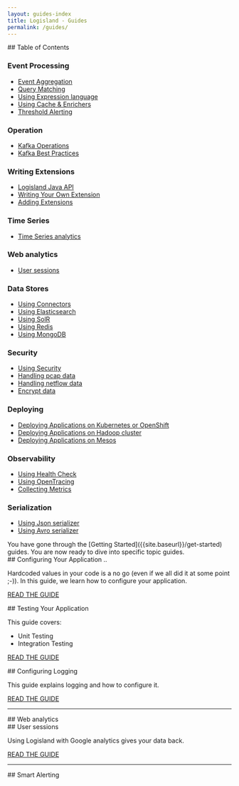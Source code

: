 ```yaml
---
layout: guides-index
title: Logisland - Guides
permalink: /guides/
---
```


<div class="grid__item width-4-12 hide-mobile toc" markdown="1">
## Table of Contents


### Event Processing

- [Event Aggregation]({{site.baseurl}}/guides/event-aggregation-guide)
- [Query Matching]({{site.baseurl}}/guides/query-matching-guide)
- [Using Expression language]({{site.baseurl}}/guides/el-guide)
- [Using Cache & Enrichers]({{site.baseurl}}/guides/enrichment-guide)
- [Threshold Alerting]({{site.baseurl}}/guides/threshold-alerting-guide)

### Operation

- [Kafka Operations]({{site.baseurl}}/guides/kafka-operations-guide)
- [Kafka Best Practices]({{site.baseurl}}/guides/kafka-best-practices-guide)


### Writing Extensions

- [Logisland Java API]({{site.baseurl}}/guides/logisland-api-guide)
- [Writing Your Own Extension]({{site.baseurl}}/guides/extension-authors-guide)
- [Adding Extensions]({{site.baseurl}}/guides/components-guide)


### Time Series

- [Time Series analytics]({{site.baseurl}}/guides/timeseries-guide)

### Web analytics

- [User sessions]({{site.baseurl}}/guides/web-sessionization-guide)

### Data Stores


- [Using Connectors]({{site.baseurl}}/guides/datastore-connectors-guide)
- [Using Elasticsearch]({{site.baseurl}}/guides/datastore-elasticsearch-guide)
- [Using SolR]({{site.baseurl}}/guides/datastore-solr-guide)
- [Using Redis]({{site.baseurl}}/guides/datastore-redis-guide)
- [Using MongoDB]({{site.baseurl}}/guides/datastore-mongo-guide)


### Security

- [Using Security]({{site.baseurl}}/guides/security-guide)
- [Handling pcap data]({{site.baseurl}}/guides/pcap-guide)
- [Handling netflow data]({{site.baseurl}}/guides/netflow-guide)
- [Encrypt data]({{site.baseurl}}/guides/encryption-guide)

### Deploying

- [Deploying Applications on Kubernetes or OpenShift]({{site.baseurl}}/guides/kubernetes-guide)
- [Deploying Applications on Hadoop cluster]({{site.baseurl}}/guides/hadoop-guide)
- [Deploying Applications on Mesos]({{site.baseurl}}/guides/mesos-guide)

### Observability

- [Using Health Check]({{site.baseurl}}/guides/health-guide)
- [Using OpenTracing]({{site.baseurl}}/guides/opentracing-guide)
- [Collecting Metrics]({{site.baseurl}}/guides/metrics-guide)

### Serialization

- [Using Json serializer]({{site.baseurl}}/guides/serialize-json-guide)
- [Using Avro serializer]({{site.baseurl}}/guides/serialize-avro-guide)





</div>
<div class="grid__item width-8-12 width-12-12-m guides-content">
<div markdown="1">
You have gone through the [Getting Started]({{site.baseurl}}/get-started) guides.
You are now ready to dive into specific topic guides.
</div>
<div class="guide-item" markdown="1">
## Configuring Your Application ..

Hardcoded values in your code is a no go (even if we all did it at some point ;-)). In this guide, we learn how to configure your application.

<a href="{{site.baseurl}}/guides/application-configuration-guide" class="button-cta secondary">READ THE GUIDE</a>
</div>


<div class="guide-item" markdown="1">
## Testing Your Application

This guide covers:

* Unit Testing
* Integration Testing

<a href="{{site.baseurl}}/guides/application-testing-guide" class="button-cta secondary">READ THE GUIDE</a>
</div>
<div class="guide-item" markdown="1">
## Configuring Logging

This guide explains logging and how to configure it.

<a href="{{site.baseurl}}/guides/logging-guide" class="button-cta secondary">READ THE GUIDE</a>
</div>

</div>


<div class="grid__item width-12-12"><hr></div>
<div class="grid__item width-4-12 width-12-12-m toc" markdown="1">
## Web analytics
</div>
<div class="grid__item width-8-12 width-12-12-m guides-content">
<div class="guide-item" markdown="1">
## User sessions

Using Logisland with Google analytics gives your data back.

<a href="{{site.baseurl}}/guides/rest-json-guide" class="button-cta secondary">READ THE GUIDE</a>
</div>
</div>

<div class="grid__item width-12-12"><hr></div>
<div class="grid__item width-4-12 width-12-12-m toc" markdown="1">
## Smart Alerting
</div>
<div class="grid__item width-8-12 width-12-12-m guides-content">
</div>

